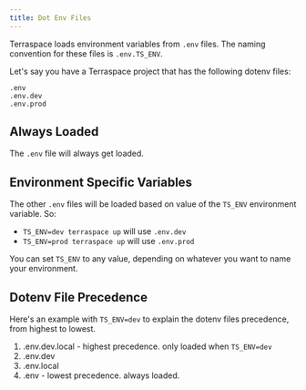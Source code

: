 ```yaml
---
title: Dot Env Files
---
```


Terraspace loads environment variables from `.env` files. The naming convention for these files is `.env.TS_ENV`.

Let's say you have a Terraspace project that has the following dotenv files:

    .env
    .env.dev
    .env.prod

## Always Loaded

The `.env` file will always get loaded.

## Environment Specific Variables

The other `.env` files will be loaded based on value of the `TS_ENV` environment variable. So:

* `TS_ENV=dev terraspace up` will use `.env.dev`
* `TS_ENV=prod terraspace up` will use `.env.prod`

You can set `TS_ENV` to any value, depending on whatever you want to name your environment.

## Dotenv File Precedence

Here's an example with `TS_ENV=dev` to explain the dotenv files precedence, from highest to lowest.

1. .env.dev.local - highest precedence. only loaded when `TS_ENV=dev`
2. .env.dev
3. .env.local
4. .env - lowest precedence. always loaded.
